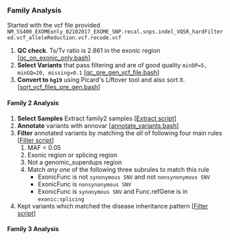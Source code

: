 ### Family Analysis
Started with the vcf file provided 
`NM_SS400_EXOMEonly_02102017_EXOME_SNP.recal.snps.indel_VQSR_hardFiltered.vcf_alleleReduction.vcf.recode.vcf`
1. **QC check**. Ts/Tv ratio is 2.861 in the exonic region \[[qc\_on\_exonic\_only.bash](../scripts/qc_on_exonic_only.bash)\]
1. **Select Variants** that pass filtering and are of good quality `minDP=5, minGQ=20, missing=0.1` \[[qc\_pre\_gen\_vcf\_file.bash](../scripts/qc_pre_gen_vcf_file.bash)\]
1. **Convert to `hg19`** using Picard's Liftover tool and also sort it. \[[sort\_vcf\_files\_pre\_gen.bash](../scripts/sort_vcf_files_pre_gen.bash)\]

#### Family 2 Analysis
1. **Select Samples** Extract family2 samples \[[Extract script](../scripts/extract_family2_samples_from_pre_gen.bash)\]
1. **Annotate** variants with annovar \[[annotate\_variants.bash](../scripts/annotate_variants.bash)\]
1. **Filter** annotated variants by matching the *all* of following four main rules \[[Filter script](../scripts/filter_family2_annovar_output.bash)\]
    1. MAF < 0.05
    1. Exonic region or splicing region
    1. Not a genomic\_superdups region
    1. Match *any one* of the following three subrules to match this rule
        * ExonicFunc is not `synonymous SNV` and not `nonsynonymous SNV`
        * ExonicFunc is `nonsynonymous SNV`
        * ExonicFunc is `synonymous SNV` and Func.refGene is in `exonic:splicing`
1. Kept variants which matched the disease inheritance pattern \[[Filter script](../scripts/filter_family2_small_output.R)\]


#### Family 3 Analysis
